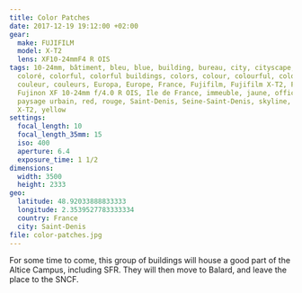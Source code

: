 ```yaml
---
title: Color Patches
date: 2017-12-19 19:12:00 +02:00
gear:
  make: FUJIFILM
  model: X-T2
  lens: XF10-24mmF4 R OIS
tags: 10-24mm, bâtiment, bleu, blue, building, bureau, city, cityscape, color,
  coloré, colorful, colorful buildings, colors, colour, colourful, colours,
  couleur, couleurs, Europa, Europe, France, Fujifilm, Fujifilm X-T2, Fujinon,
  Fujinon XF 10-24mm f/4.0 R OIS, Ile de France, immeuble, jaune, office,
  paysage urbain, red, rouge, Saint-Denis, Seine-Saint-Denis, skyline, ville,
  X-T2, yellow
settings:
  focal_length: 10
  focal_length_35mm: 15
  iso: 400
  aperture: 6.4
  exposure_time: 1 1/2
dimensions:
  width: 3500
  height: 2333
geo:
  latitude: 48.92033888833333
  longitude: 2.3539527783333334
  country: France
  city: Saint-Denis
file: color-patches.jpg
---
```


For some time to come, this group of buildings will house a good part of the Altice Campus, including SFR. They will then move to Balard, and leave the place to the SNCF.
